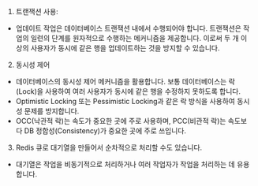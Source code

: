 1. 트랜잭션 사용:
- 업데이트 작업은 데이터베이스 트랜잭션 내에서 수행되어야 합니다. 트랜잭션은 작업의 일련의 단계를 원자적으로 수행하는 메커니즘을 제공합니다.
  이로써 두 개 이상의 사용자가 동시에 같은 행을 업데이트하는 것을 방지할 수 있습니다.

2. 동시성 제어
- 데이터베이스의 동시성 제어 메커니즘을 활용합니다. 보통 데이터베이스는 락(Lock)을 사용하여 여러 사용자가 동시에 같은 행을 수정하지 못하도록 합니다.
- Optimistic Locking 또는 Pessimistic Locking과 같은 락 방식을 사용하여 동시성 문제를 방지합니다.
- OCC(낙관적 락)는 속도가 중요한 곳에 주로 사용하며, PCC(비관적 락)는 속도보다 DB 정합성(Consistency)가 중요한 곳에 주로 쓰입니다.

3. Redis 큐로 대기열을 만들어서 순차적으로 처리할 수도 있습니다.
- 대기열은 작업을 비동기적으로 처리하거나 여러 작업자가 작업을 처리하는 데 유용합니다.